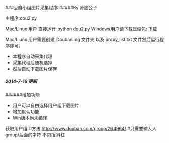 ###豆瓣小组图片采集程序
#####By 肾虚公子

主程序:dou2.py 

Mac/Linux 用户 直接运行 python dou2.py 
Windows用户请下载压缩包: [下载](https://raw.githubusercontent.com/liuhang0077/DouBanGroupPic/master/Win_Client.7z)

Mac/Liunx 用户需要创建 Doubanimg 文件夹  以及  proxy_list.txt 文件然后运行程序即可。


* 本程序自动采集代理
* 采集代理后随机选择
* 然后自动下载图片保存

##### 2014-7-16 更新
######增加功能
* 用户可以自由选择用户组下载图片
* 增加默认功能
* Win版本尚未编译

获取用户组ID方法
    http://www.douban.com/group/264964/ #只需要输入人group/后面的字符 不包括斜杠